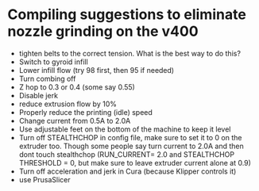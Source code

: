 # Compiling suggestions to eliminate nozzle grinding on the v400

- tighten belts to the correct tension. What is the best way to do this?
- Switch to gyroid infill
- Lower infill flow (try 98 first, then 95 if needed)
- Turn combing off
- Z hop to 0.3 or 0.4 (some say 0.55)
- Disable jerk
- reduce extrusion flow by 10%
- Properly reduce the printing (idle) speed 
- Change current from 0.5A to 2.0A
- Use adjustable feet on the bottom of the machine to keep it level
- Turn off STEALTHCHOP in config file, make sure to set it to 0 on the extruder too. Though some people say turn current to 2.0A and then dont touch stealthchop
  (RUN_CURRENT= 2.0 and STEALTHCHOP THRESHOLD = 0, but make sure to leave extruder current alone at 0.9)
- Turn off acceleration and jerk in Cura (because Klipper controls it)
- use PrusaSlicer

